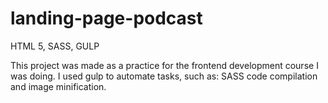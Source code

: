 # landing-page-podcast
HTML 5, SASS, GULP

This project was made as a practice for the frontend development course I was doing.
I used gulp to automate tasks, such as: SASS code compilation and image minification.
